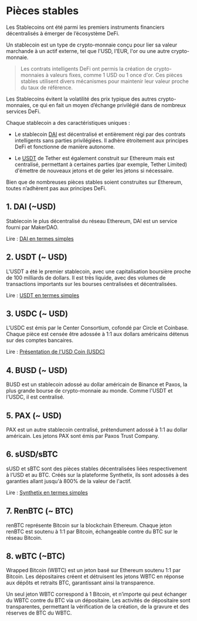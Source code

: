 # Pièces stables

Les Stablecoins ont été parmi les premiers instruments financiers décentralisés à émerger de l’écosystème DeFi.

Un stablecoin est un type de crypto-monnaie conçu pour lier sa valeur marchande à un actif externe, tel que l'USD, l'EUR, l'or ou une autre crypto-monnaie.

> Les contrats intelligents DeFi ont permis la création de crypto-monnaies à valeurs fixes, comme 1 USD ou 1 once d'or. Ces pièces stables utilisent divers mécanismes pour maintenir leur valeur proche du taux de référence.

Les Stablecoins évitent la volatilité des prix typique des autres crypto-monnaies, ce qui en fait un moyen d’échange privilégié dans de nombreux services DeFi.

Chaque stablecoin a des caractéristiques uniques :

- Le stablecoin [DAI](../../token_guides/fr/makerdao.md) est décentralisé et entièrement régi par des contrats intelligents sans parties privilégiées. Il adhère étroitement aux principes DeFi et fonctionne de manière autonome.

- Le [USDT](../../token_guides/fr/tether.md) de Tether est également construit sur Ethereum mais est centralisé, permettant à certaines parties (par exemple, Tether Limited) d'émettre de nouveaux jetons et de geler les jetons si nécessaire.

Bien que de nombreuses pièces stables soient construites sur Ethereum, toutes n’adhèrent pas aux principes DeFi.

## 1. DAI (~USD)

Stablecoin le plus décentralisé du réseau Ethereum, DAI est un service fourni par MakerDAO.

Lire : [DAI en termes simples](../../token_guides/fr/makerdao.md)

## 2. USDT (~ USD)

L'USDT a été le premier stablecoin, avec une capitalisation boursière proche de 100 milliards de dollars. Il est très liquide, avec des volumes de transactions importants sur les bourses centralisées et décentralisées.

Lire : [USDT en termes simples](../../token_guides/fr/tether.md)

## 3. USDC (~ USD)

L'USDC est émis par le Center Consortium, cofondé par Circle et Coinbase. Chaque pièce est censée être adossée à 1:1 aux dollars américains détenus sur des comptes bancaires.

Lire : [Présentation de l'USD Coin (USDC)](https://www.centre.io/usdc)

## 4. BUSD (~ USD)

BUSD est un stablecoin adossé au dollar américain de Binance et Paxos, la plus grande bourse de crypto-monnaie au monde. Comme l'USDT et l'USDC, il est centralisé.

## 5. PAX (~ USD)

PAX est un autre stablecoin centralisé, prétendument adossé à 1:1 au dollar américain. Les jetons PAX sont émis par Paxos Trust Company.

## 6. sUSD/sBTC

sUSD et sBTC sont des pièces stables décentralisées liées respectivement à l’USD et au BTC. Créés sur la plateforme Synthetix, ils sont adossés à des garanties allant jusqu'à 800% de la valeur de l'actif.

Lire : [Synthetix en termes simples](../../token_guides/fr/synthetix.md)

## 7. RenBTC (~ BTC)

renBTC représente Bitcoin sur la blockchain Ethereum. Chaque jeton renBTC est soutenu à 1:1 par Bitcoin, échangeable contre du BTC sur le réseau Bitcoin.

## 8. wBTC (~BTC)

Wrapped Bitcoin (WBTC) est un jeton basé sur Ethereum soutenu 1:1 par Bitcoin. Les dépositaires créent et détruisent les jetons WBTC en réponse aux dépôts et retraits BTC, garantissant ainsi la transparence.

Un seul jeton WBTC correspond à 1 Bitcoin, et n’importe qui peut échanger du WBTC contre du BTC via un dépositaire. Les activités de dépositaire sont transparentes, permettant la vérification de la création, de la gravure et des réserves de BTC du WBTC.